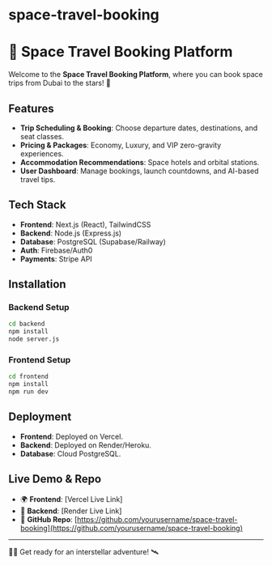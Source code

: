 # space-travel-booking
# 🚀 Space Travel Booking Platform

Welcome to the **Space Travel Booking Platform**, where you can book space trips from Dubai to the stars! 🌌

## Features
- **Trip Scheduling & Booking**: Choose departure dates, destinations, and seat classes.
- **Pricing & Packages**: Economy, Luxury, and VIP zero-gravity experiences.
- **Accommodation Recommendations**: Space hotels and orbital stations.
- **User Dashboard**: Manage bookings, launch countdowns, and AI-based travel tips.

## Tech Stack
- **Frontend**: Next.js (React), TailwindCSS
- **Backend**: Node.js (Express.js)
- **Database**: PostgreSQL (Supabase/Railway)
- **Auth**: Firebase/Auth0
- **Payments**: Stripe API

## Installation

### Backend Setup
```bash
cd backend
npm install
node server.js
```

### Frontend Setup
```bash
cd frontend
npm install
npm run dev
```

## Deployment
- **Frontend**: Deployed on Vercel.
- **Backend**: Deployed on Render/Heroku.
- **Database**: Cloud PostgreSQL.

## Live Demo & Repo
- 🌍 **Frontend**: [Vercel Live Link]
- 🚀 **Backend**: [Render Live Link]
- 📂 **GitHub Repo**: [https://github.com/yourusername/space-travel-booking](https://github.com/yourusername/space-travel-booking)

---
👨‍🚀 Get ready for an interstellar adventure! 🛰️
